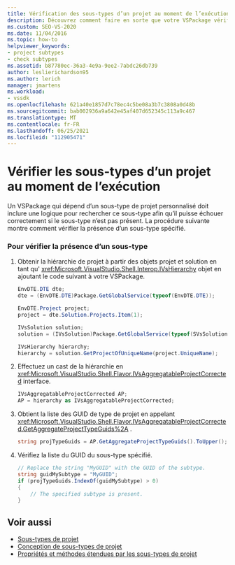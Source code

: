 ```yaml
---
title: Vérification des sous-types d’un projet au moment de l’exécution | Microsoft Docs
description: Découvrez comment faire en sorte que votre VSPackage vérifie la présence d’un sous-type de projet personnalisé spécifié dont il dépend.
ms.custom: SEO-VS-2020
ms.date: 11/04/2016
ms.topic: how-to
helpviewer_keywords:
- project subtypes
- check subtypes
ms.assetid: b87780ec-36a3-4e9a-9ee2-7abdc26db739
author: leslierichardson95
ms.author: lerich
manager: jmartens
ms.workload:
- vssdk
ms.openlocfilehash: 621a40e1857d7c78ec4c5be08a3b7c3808a0d48b
ms.sourcegitcommit: bab002936a9a642e45af407d652345c113a9c467
ms.translationtype: MT
ms.contentlocale: fr-FR
ms.lasthandoff: 06/25/2021
ms.locfileid: "112905471"
---
```

# <a name="verify-subtypes-of-a-project-at-run-time"></a>Vérifier les sous-types d’un projet au moment de l’exécution
Un VSPackage qui dépend d’un sous-type de projet personnalisé doit inclure une logique pour rechercher ce sous-type afin qu’il puisse échouer correctement si le sous-type n’est pas présent. La procédure suivante montre comment vérifier la présence d’un sous-type spécifié.

### <a name="to-verify-the-presence-of-a-subtype"></a>Pour vérifier la présence d’un sous-type

1. Obtenir la hiérarchie de projet à partir des objets projet et solution en tant qu' <xref:Microsoft.VisualStudio.Shell.Interop.IVsHierarchy> objet en ajoutant le code suivant à votre VSPackage.

    ```csharp
    EnvDTE.DTE dte;
    dte = (EnvDTE.DTE)Package.GetGlobalService(typeof(EnvDTE.DTE));

    EnvDTE.Project project;
    project = dte.Solution.Projects.Item(1);

    IVsSolution solution;
    solution = (IVsSolution)Package.GetGlobalService(typeof(SVsSolution));

    IVsHierarchy hierarchy;
    hierarchy = solution.GetProjectOfUniqueName(project.UniqueName);

    ```

2. Effectuez un cast de la hiérarchie en <xref:Microsoft.VisualStudio.Shell.Flavor.IVsAggregatableProjectCorrected> interface.

    ```csharp
    IVsAggregatableProjectCorrected AP;
    AP = hierarchy as IVsAggregatableProjectCorrected;

    ```

3. Obtient la liste des GUID de type de projet en appelant <xref:Microsoft.VisualStudio.Shell.Flavor.IVsAggregatableProjectCorrected.GetAggregateProjectTypeGuids%2A> .

    ```csharp
    string projTypeGuids = AP.GetAggregateProjectTypeGuids().ToUpper();

    ```

4. Vérifiez la liste du GUID du sous-type spécifié.

    ```csharp
    // Replace the string "MyGUID" with the GUID of the subtype.
    string guidMySubtype = "MyGUID";
    if (projTypeGuids.IndexOf(guidMySubtype) > 0)
    {
        // The specified subtype is present.
    }
    ```

## <a name="see-also"></a>Voir aussi
- [Sous-types de projet](../extensibility/internals/project-subtypes.md)
- [Conception de sous-types de projet](../extensibility/internals/project-subtypes-design.md)
- [Propriétés et méthodes étendues par les sous-types de projet](../extensibility/internals/properties-and-methods-extended-by-project-subtypes.md)
